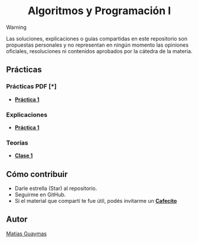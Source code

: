<h1 align="center"> Algoritmos y Programación I </h1>

> [!WARNING]
> Las soluciones, explicaciones o guías compartidas en este repositorio son propuestas personales y no representan en ningún momento las opiniones oficiales, resoluciones ni contenidos aprobados por la cátedra de la materia.

## Prácticas
### Prácticas PDF [*]
* [**Práctica 1**]()

### Explicaciones
* [**Práctica 1**]()

### Teorías
* [**Clase 1**]()

## Cómo contribuir
* Darle estrella (Star) al repositorio.
* Seguirme en GitHub.
* Si el material que compartí te fue útil, podés invitarme un **[Cafecito](https://cafecito.app/matiasguaymas)**

## Autor

[Matias Guaymas](https://www.linkedin.com/in/matiasguaymas/)

